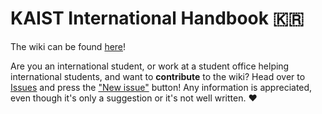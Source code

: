 KAIST International Handbook 🇰🇷
================================

The wiki can be found [here](https://github.com/mfaerevaag/kaist-intl-handbook/wiki)!

Are you an international student, or work at a student office helping international students, and want to **contribute** to the wiki? Head over to [Issues](https://github.com/mfaerevaag/kaist-intl-handbook/issues) and press the ["New issue"](https://github.com/mfaerevaag/kaist-intl-handbook/issues/new) button! Any information is appreciated, even though it's only a suggestion or it's not well written. :heart:
